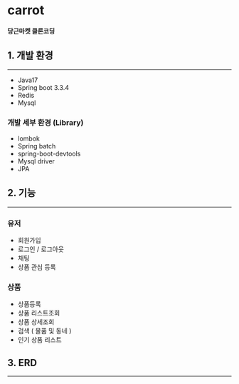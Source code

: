 # carrot

**당근마켓 클론코딩**

## 1. 개발 환경

---
 - Java17
 - Spring boot 3.3.4
 - Redis
 - Mysql

### 개발 세부 환경 (Library)
 - lombok
 - Spring batch
 - spring-boot-devtools
 - Mysql driver
 - JPA


## 2. 기능

---

 ### 유저

 - 회원가입
 - 로그인 / 로그아웃
 - 채팅
 - 상품 관심 등록

 ### 상품
 - 상품등록
 - 상품 리스트조회
 - 상품 상세조회
 - 검색 ( 물품 및 동네 )
 - 인기 상품 리스트


## 3. ERD

---
